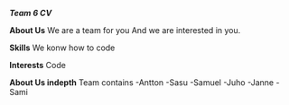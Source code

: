 ***Team 6 CV***

**About Us**
We are a team for you
And we are interested in you.


**Skills**
We konw how to code


**Interests**
Code



**About Us indepth**
Team contains
-Antton 
-Sasu
-Samuel
-Juho
-Janne
-Sami

